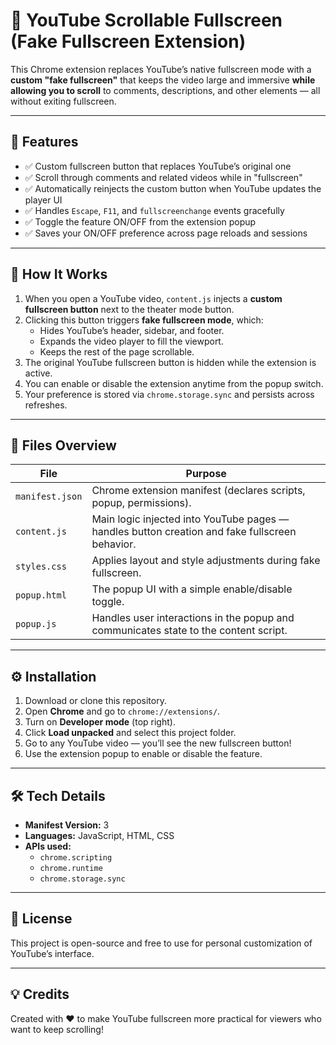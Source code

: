# 🎥 YouTube Scrollable Fullscreen (Fake Fullscreen Extension)

This Chrome extension replaces YouTube’s native fullscreen mode with a **custom "fake fullscreen"** that keeps the video large and immersive **while allowing you to scroll** to comments, descriptions, and other elements — all without exiting fullscreen.

---

## 🚀 Features

- ✅ Custom fullscreen button that replaces YouTube’s original one  
- ✅ Scroll through comments and related videos while in "fullscreen"  
- ✅ Automatically reinjects the custom button when YouTube updates the player UI  
- ✅ Handles `Escape`, `F11`, and `fullscreenchange` events gracefully  
- ✅ Toggle the feature ON/OFF from the extension popup  
- ✅ Saves your ON/OFF preference across page reloads and sessions  

---

## 🧠 How It Works

1. When you open a YouTube video, `content.js` injects a **custom fullscreen button** next to the theater mode button.
2. Clicking this button triggers **fake fullscreen mode**, which:
   - Hides YouTube’s header, sidebar, and footer.
   - Expands the video player to fill the viewport.
   - Keeps the rest of the page scrollable.
3. The original YouTube fullscreen button is hidden while the extension is active.
4. You can enable or disable the extension anytime from the popup switch.
5. Your preference is stored via `chrome.storage.sync` and persists across refreshes.

---

## 🧩 Files Overview

| File | Purpose |
|------|----------|
| `manifest.json` | Chrome extension manifest (declares scripts, popup, permissions). |
| `content.js` | Main logic injected into YouTube pages — handles button creation and fake fullscreen behavior. |
| `styles.css` | Applies layout and style adjustments during fake fullscreen. |
| `popup.html` | The popup UI with a simple enable/disable toggle. |
| `popup.js` | Handles user interactions in the popup and communicates state to the content script. |

---

## ⚙️ Installation

1. Download or clone this repository.
2. Open **Chrome** and go to `chrome://extensions/`.
3. Turn on **Developer mode** (top right).
4. Click **Load unpacked** and select this project folder.
5. Go to any YouTube video — you’ll see the new fullscreen button!
6. Use the extension popup to enable or disable the feature.

---

## 🛠️ Tech Details

- **Manifest Version:** 3  
- **Languages:** JavaScript, HTML, CSS  
- **APIs used:**  
  - `chrome.scripting`  
  - `chrome.runtime`  
  - `chrome.storage.sync`  

---

## 🧾 License

This project is open-source and free to use for personal customization of YouTube’s interface.

---

## 💡 Credits

Created with ❤️ to make YouTube fullscreen more practical for viewers who want to keep scrolling!

